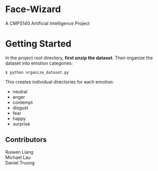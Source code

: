 # Face-Wizard
A CMPS140 Artificial Intelligence Project
# Getting Started
In the project root directory, **first unzip the dataset**. Then organize the dataset into emotion categories:

`$ python organize_dataset.py`

This creates individual directories for each emotion:
* neutral
* anger
* contempt
* disgust
* fear
* happy
* surprise

## Contributors
Ruiwen Liang  
Michael Lau  
Daniel Truong  
